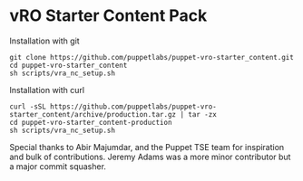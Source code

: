 # vRO Starter Content Pack

Installation with git
```
git clone https://github.com/puppetlabs/puppet-vro-starter_content.git
cd puppet-vro-starter_content
sh scripts/vra_nc_setup.sh
```

Installation with curl
```
curl -sSL https://github.com/puppetlabs/puppet-vro-starter_content/archive/production.tar.gz | tar -zx
cd puppet-vro-starter_content-production
sh scripts/vra_nc_setup.sh
```

Special thanks to Abir Majumdar, and the Puppet TSE team for inspiration and bulk of contributions.
Jeremy Adams was a more minor contributor but a major commit squasher.
